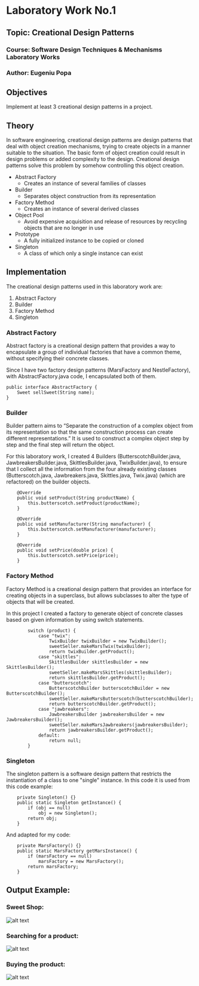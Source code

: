 # Laboratory Work No.1
## Topic: Creational Design Patterns
### Course: Software Design Techniques & Mechanisms Laboratory Works
### Author: Eugeniu Popa

## Objectives
Implement at least 3 creational design patterns in a project.

## Theory
In software engineering, creational design patterns are design patterns that deal with object creation mechanisms, trying to create objects in a manner suitable to the situation. The basic form of object creation could result in design problems or added complexity to the design. Creational design patterns solve this problem by somehow controlling this object creation.

* Abstract Factory
  - Creates an instance of several families of classes
* Builder
  - Separates object construction from its representation
* Factory Method
  - Creates an instance of several derived classes 
* Object Pool
  - Avoid expensive acquisition and release of resources by recycling objects that are no longer in use
* Prototype
  - A fully initialized instance to be copied or cloned
* Singleton
  - A class of which only a single instance can exist

## Implementation
The creational design patterns used in this laboratory work are:
  1. Abstract Factory
  2. Builder
  3. Factory Method
  4. Singleton

### Abstract Factory
Abstract factory is a creational design pattern that provides a way to encapsulate a group of individual factories that have a common theme, without specifying their concrete classes.

Since I have two factory design patterns (MarsFactory and NestleFactory), with AbstractFactory.java code, I encapsulated both of them.
```
public interface AbstractFactory {
    Sweet sellSweet(String name);
}
```

### Builder
Builder pattern aims to “Separate the construction of a complex object from its representation so that the same construction process can create different representations.” It is used to construct a complex object step by step and the final step will return the object.

For this laboratory work, I created 4 Builders (ButterscotchBuilder.java, JawbreakersBuilder.java, SkittlesBuilder.java, TwixBuilder.java), to ensure that I collect all the information from the four already existing classes (Butterscotch.java, Jawbreakers.java, Skittles.java, Twix.java) (which are refactored) on the builder objects. 
```
    @Override
    public void setProduct(String productName) {
        this.butterscotch.setProduct(productName);
    }

    @Override
    public void setManufacturer(String manufacturer) {
        this.butterscotch.setManufacturer(manufacturer);
    }

    @Override
    public void setPrice(double price) {
        this.butterscotch.setPrice(price);
    }
```

### Factory Method
Factory Method is a creational design pattern that provides an interface for creating objects in a superclass, but allows subclasses to alter the type of objects that will be created.

In this project I created a factory to generate object of concrete classes based on given information by using switch statements.
```
        switch (product) {
            case "twix":
                TwixBuilder twixBuilder = new TwixBuilder();
                sweetSeller.makeMarsTwix(twixBuilder);
                return twixBuilder.getProduct();
            case "skittles":
                SkittlesBuilder skittlesBuilder = new SkittlesBuilder();
                sweetSeller.makeMarsSkittles(skittlesBuilder);
                return skittlesBuilder.getProduct();
            case "butterscotch":
                ButterscotchBuilder butterscotchBuilder = new ButterscotchBuilder();
                sweetSeller.makeMarsButterscotch(butterscotchBuilder);
                return butterscotchBuilder.getProduct();
            case "jawbreakers":
                JawbreakersBuilder jawbreakersBuilder = new JawbreakersBuilder();
                sweetSeller.makeMarsJawbreakers(jawbreakersBuilder);
                return jawbreakersBuilder.getProduct();
            default:
                return null;
        }
```

### Singleton
The singleton pattern is a software design pattern that restricts the instantiation of a class to one "single" instance.
In this code it is used from this code example:
```
    private Singleton() {} 
    public static Singleton getInstance() { 
        if (obj == null) 
            obj = new Singleton(); 
        return obj; 
    } 
```
And adapted for my code:
```
    private MarsFactory() {}
    public static MarsFactory getMarsInstance() {
        if (marsFactory == null)
            marsFactory = new MarsFactory();
        return marsFactory;
    }
```

## Output Example:
### Sweet Shop:
![alt text](https://github.com/eugencic/utm-tmps-labs/blob/main/Lab1/src/CreationalDesignPatterns/Screenshots/1.png)

### Searching for a product:
![alt text](https://github.com/eugencic/utm-tmps-labs/blob/main/Lab1/src/CreationalDesignPatterns/Screenshots/2.png)

### Buying the product:
![alt text](https://github.com/eugencic/utm-tmps-labs/blob/main/Lab2/src/CreationalDesignPatterns/Screenshots/3.png)
